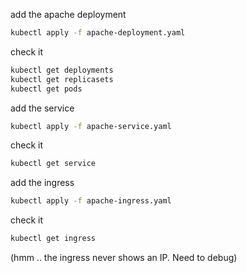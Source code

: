 add the apache deployment

```bash
kubectl apply -f apache-deployment.yaml
```

check it

```bash
kubectl get deployments
kubectl get replicasets
kubectl get pods
```

add the service

```bash
kubectl apply -f apache-service.yaml
```

check it

```bash
kubectl get service
```

add the ingress

```bash
kubectl apply -f apache-ingress.yaml
```

check it

```bash
kubectl get ingress
```

(hmm .. the ingress never shows an IP. Need to debug)